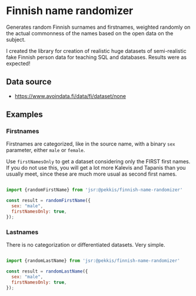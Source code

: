 # Finnish name randomizer

Generates random Finnish surnames and firstnames, weighted randomly
on the actual commonness of the names based on the open data on the subject.

I created the library for creation of realistic huge datasets of semi-realistic
fake Finnish person data for teaching SQL and databases. Results were as expected!

## Data source

* https://www.avoindata.fi/data/fi/dataset/none

## Examples

### Firstnames

Firstnames are categorized, like in the source name, with a binary `sex` parameter,
either `male` or `female`.

Use `firstNamesOnly` to get a dataset considering only the FIRST first names.
If you do not use this, you will get a lot more Kalevis and Tapanis than you
usually meet, since these are much more usual as second first names.

```js

import {randomFirstName} from 'jsr:@pekkis/finnish-name-randomizer'

const result = randomFirstName({
  sex: "male",
  firstNamesOnly: true,
});
```

### Lastnames

There is no categorization or differentiated datasets. Very simple.

```js

import {randomLastName} from 'jsr:@pekkis/finnish-name-randomizer'

const result = randomLastName({
  sex: "male",
  firstNamesOnly: true,
});
```

